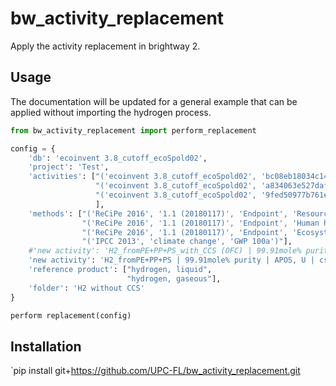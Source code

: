# bw_activity_replacement

Apply the activity replacement in brightway 2.

## Usage

The documentation will be updated for a general example that can be applied without importing the hydrogen process.

```python
from bw_activity_replacement import perform_replacement

config = {
    'db': 'ecoinvent 3.8_cutoff_ecoSpold02',
    'project': 'Test',
    'activities': ["('ecoinvent 3.8_cutoff_ecoSpold02', 'bc08eb18034c14bba694e151a163982a')", # market for hydrogen, gaseous	hydrogen, gaseous	GLO
                   "('ecoinvent 3.8_cutoff_ecoSpold02', 'a834063e527dafabe7d179a804a13f39')", # market for hydrogen, liquid	hydrogen, liquid	RER
                   "('ecoinvent 3.8_cutoff_ecoSpold02', '9fed50977b761e7d6e212c93f8d4ab40')"  # market for hydrogen, liquid	hydrogen, liquid	RoW
                   ],
    'methods': ["('ReCiPe 2016', '1.1 (20180117)', 'Endpoint', 'Resources', 'Aggregated', 'Egalitarian')",
                "('ReCiPe 2016', '1.1 (20180117)', 'Endpoint', 'Human health', 'Aggregated', 'Egalitarian')",
                "('ReCiPe 2016', '1.1 (20180117)', 'Endpoint', 'Ecosystems', 'Aggregated', 'Egalitarian')",
                "('IPCC 2013', 'climate change', 'GWP 100a')"],
    #'new activity': 'H2_fromPE+PP+PS_with_CCS (OFC) | 99.91mole% purity | APOS, U | csalah',
    'new activity': 'H2_fromPE+PP+PS | 99.91mole% purity | APOS, U | csalah',
    'reference product': ["hydrogen, liquid",
                          "hydrogen, gaseous"],
    'folder': 'H2 without CCS'
}

perform replacement(config)
```


## Installation

`pip install git+https://github.com/UPC-FL/bw_activity_replacement.git


